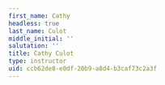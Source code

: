 ```yaml
---
first_name: Cathy
headless: true
last_name: Culot
middle_initial: ''
salutation: ''
title: Cathy Culot
type: instructor
uid: ccb62de8-e0df-20b9-a8d4-b3caf73c2a3f
---
```

